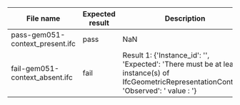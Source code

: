 

| File name | Expected result | Description |
| --- | --- | --- |
| pass-gem051-context\_present.ifc | pass | NaN |
| fail-gem051-context\_absent.ifc | fail | Result 1: {'Instance\_id': '', 'Expected': 'There must be at least 1 instance(s) of IfcGeometricRepresentationContext', 'Observed': ' value : '} |

